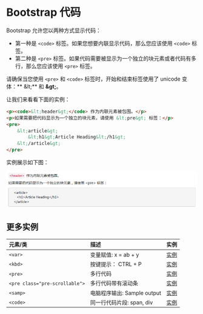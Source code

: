# Bootstrap 代码

Bootstrap 允许您以两种方式显示代码：

- 第一种是 `<code>` 标签。如果您想要内联显示代码，那么您应该使用 `<code>` 标签。
- 第二种是 `<pre>` 标签。如果代码需要被显示为一个独立的块元素或者代码有多行，那么您应该使用 `<pre>` 标签。

请确保当您使用 `<pre>` 和 `<code>` 标签时，开始和结束标签使用了 unicode 变体：** &amp;lt;** 和 **&amp;gt;**。

让我们来看看下面的实例：

<!--sec data-title="实例" data-filename="bootstrap3-code" ces-->
```html
<p><code>&lt;header&gt;</code> 作为内联元素被包围。</p>
<p>如果需要把代码显示为一个独立的块元素，请使用 &lt;pre&gt; 标签：</p>
<pre>
    &lt;article&gt;
        &lt;h1&gt;Article Heading&lt;/h1&gt;
    &lt;/article&gt;
</pre>
```
<!--endsec-->

实例展示如下图：

![代码](img/code_demo.jpg "代码")

## 更多实例

| 元素/类 | 描述 | 实例 |
| :------------  | :------------ | :------------ |
| `<var>` | 变量赋值: x = ab + y | [实例](http://www.gitmt.com/run/run.html#filename=bs_ref_txt_var "实例") |
| `<kbd>` | 按键提示： CTRL + P | [实例](http://www.gitmt.com/run/run.html#filename=bs_ref_txt_kbd "实例") |
| `<pre>` | 多行代码 | [实例](http://www.gitmt.com/run/run.html#filename=bs_ref_txt_pre "实例") |
| `<pre class="pre-scrollable">` | 多行代码带有滚动条 | [实例](http://www.gitmt.com/run/run.html#filename=bs_ref_txt_pre "实例") |
| `<samp>` | 电脑程序输出: Sample output | [实例](http://www.gitmt.com/run/run.html#filename=bs_ref_txt_samp "实例") |
| `<code>` | 同一行代码片段: span, div | [实例](http://www.gitmt.com/run/run.html#filename=bs_ref_txt_code "实例") |